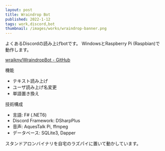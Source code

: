```yaml
---
layout: post
title: Wraindrop Bot
published: 2022-1-12
tags: work,discord,bot
thumbnail: /images/works/wraindrop-banner.png
---
```


よくあるDiscordの読み上げbotです。
WindowsとRaspberry Pi (Raspbian)で動作します。

[wraikny/WraindropBot - GitHub](https://github.com/wraikny/WraindropBot)

<!--more-->

機能

* テキスト読み上げ
* ユーザ読み上げ名変更
* 単語置き換え


技術構成

* 言語: F# (.NET6)
* Discord Framework: DSharpPlus
* 音声: AquesTalk Pi, ffmpeg
* データベース: SQLite3, Dapper

スタンドアロンバイナリを自宅のラズパイに置いて動かしています。

